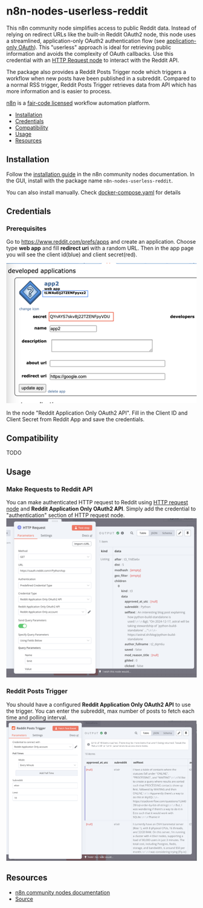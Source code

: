 # n8n-nodes-userless-reddit

This n8n community node simplifies access to public Reddit data. Instead of relying on redirect URLs like the built-in Reddit OAuth2 node, this node uses a streamlined, application-only OAuth2 authentication flow (see [application-only OAuth](https://github.com/reddit-archive/reddit/wiki/OAuth2#application-only-oauth)). This "userless" approach is ideal for retrieving public information and avoids the complexity of OAuth callbacks. Use this credential with an [HTTP Request node](https://docs.n8n.io/integrations/builtin/core-nodes/n8n-nodes-base.httprequest) to interact with the Reddit API.

The package also provides a Reddit Posts Trigger node which triggers a workflow when new posts have been published in a subreddit. Compared to a normal RSS trigger, Reddit Posts Trigger retrieves data from API which has more information and is easier to process.

[n8n](https://n8n.io/) is a [fair-code licensed](https://docs.n8n.io/reference/license/) workflow automation platform.

- [Installation](#installation)
- [Credentials](#credentials)
- [Compatibility](#compatibility)
- [Usage](#usage)
- [Resources](#resources)

## Installation

Follow the [installation guide](https://docs.n8n.io/integrations/community-nodes/installation/) in the n8n community nodes documentation. In the GUI, install with the package name `n8n-nodes-userless-reddit`.

You can also install manually. Check [docker-compose.yaml](./docker-compose.yaml) for details

## Credentials

### Prerequisites

Go to https://www.reddit.com/prefs/apps and create an application. Choose type **web app** and fill **redirect uri** with a random URL. Then in the app page you will see the client id(blue) and client secret(red).

![app-page](images/reddit-app.png)

In the node "Reddit Application Only OAuth2 API". Fill in the Client ID and Client Secret from Reddit App and save the credentials.

## Compatibility

TODO

## Usage

### Make Requests to Reddit API

You can make authenticated HTTP request to Reddit using [HTTP request node](https://docs.n8n.io/integrations/builtin/core-nodes/n8n-nodes-base.httprequest/) and **Reddit Application Only OAuth2 API**. Simply add the credential to "authentication" section of HTTP request node.
![http](images/auth-http.png)
### Reddit Posts Trigger

You should have a configured **Reddit Application Only OAuth2 API** to use the trigger. You can enter the subreddit, max number of posts to fetch each time and polling interval.
![trigger](images/trigger.png)

## Resources

- [n8n community nodes documentation](https://docs.n8n.io/integrations/community-nodes/)
- [Source](https://github.com/haohanyang/n8n-nodes-userless-reddit)

